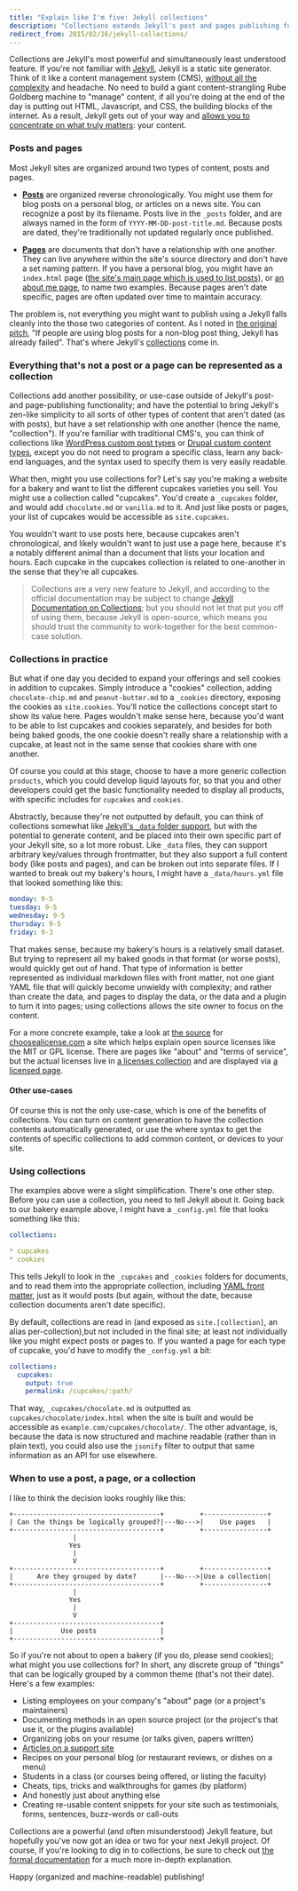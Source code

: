 ```yaml
---
title: "Explain like I'm five: Jekyll collections"
description: "Collections extends Jekyll's post and pages publishing functionality, and brings Jekyll's zen-like simplicity to all sorts of other types of content that aren't dated, but have a relationship with one another."
redirect_from: 2015/02/16/jekyll-collections/
---
```


Collections are Jekyll's most powerful and simultaneously least understood feature. If you're not familiar with [Jekyll](http://jekyllrb.com/), Jekyll is a static site generator. Think of it like a content management system (CMS), [without all the complexity](http://developmentseed.org/blog/2012/07/27/build-cms-free-websites/) and headache. No need to build a giant content-strangling Rube Goldberg machine to "manage" content, if all you're doing at the end of the day is putting out HTML, Javascript, and CSS, the building blocks of the internet. As a result, Jekyll gets out of your way and [allows you to concentrate on what truly matters](http://ben.balter.com/2012/10/01/welcome-to-the-post-cms-world/): your content.

### Posts and pages

Most Jekyll sites are organized around two types of content, posts and pages.

* **[Posts](http://jekyllrb.com/docs/posts/)** are organized reverse chronologically. You might use them for blog posts on a personal blog, or articles on a news site. You can recognize a post by its filename. Posts live in the `_posts` folder, and are always named in the form of `YYYY-MM-DD-post-title.md`. Because posts are dated, they're traditionally not updated regularly once published.

* **[Pages](http://jekyllrb.com/docs/pages/)** are documents that don't have a relationship with one another. They can live anywhere within the site's source directory and don't have a set naming pattern. If you have a personal blog, you might have an `index.html` page ([the site's main page which is used to list posts](http://ben.balter.com/)), or [an about me page](http://ben.balter.com/about/), to name two examples. Because pages aren't date specific, pages are often updated over time to maintain accuracy.

The problem is, not everything you might want to publish using a Jekyll falls cleanly into the those two categories of content. As I noted in [the original pitch](https://github.com/jekyll/jekyll/issues/1941), "If people are using blog posts for a non-blog post thing, Jekyll has already failed". That's where Jekyll's [collections](http://jekyllrb.com/docs/collections/) come in.

### Everything that's not a post or a page can be represented as a collection

Collections add another possibility, or use-case outside of Jekyll's post- and page-publishing functionality; and have the potential to bring Jekyll's zen-like simplicity to all sorts of other types of content that aren't dated (as with posts), but have a set relationship with one another (hence the name, "collection"). If you're familiar with traditional CMS's, you can think of collections like [WordPress custom post types](http://codex.wordpress.org/Post_Types) or [Drupal custom content types](https://www.drupal.org/node/306792), except you do not need to program a specific class, learn any back-end languages, and the syntax used to specify them is very easily readable.

What then, might you use collections for? Let's say you're making a website for a bakery and want to list the different cupcakes varieties you sell. You might use a collection called "cupcakes". You'd create a `_cupcakes` folder, and would add `chocolate.md` or `vanilla.md` to it. And just like posts or pages, your list of cupcakes would be accessible as `site.cupcakes`.

You wouldn't want to use posts here, because cupcakes aren't chronological, and likely wouldn't want to just use a page here, because it's a notably different animal than a document that lists your location and hours. Each cupcake in the cupcakes collection is related to one-another in the sense that they're all cupcakes.

> Collections are a very new feature to Jekyll, and according to the official documentation may be subject to change [Jekyll Documentation on Collections](http://jekyllrb.com/docs/collections/); but you should not let that put you off of using them, because Jekyll is open-source, which means you should trust the community to work-together for the best common-case solution.

### Collections in practice

But what if one day you decided to expand your offerings and sell cookies in addition to cupcakes. Simply introduce a "cookies" collection, adding `chocolate-chip.md` and `peanut-butter.md` to a `_cookies` directory, exposing the cookies as `site.cookies`. You'll notice the collections concept start to show its value here. Pages wouldn't make sense here, because you'd want to be able to list cupcakes and cookies separately, and besides for both being baked goods, the one cookie doesn't really share a relationship with a cupcake, at least not in the same sense that cookies share with one another.

Of course you could at this stage, choose to have a more generic collection `products`, which you could develop liquid layouts for, so that you and other developers could get the basic functionality needed to display all products, with specific includes for `cupcakes` and `cookies`.

Abstractly, because they're not outputted by default, you can think of collections somewhat like [Jekyll's `_data` folder support](http://jekyllrb.com/docs/datafiles/), but with the potential to generate content, and be placed into their own specific part of your Jekyll site, so a lot more robust. Like `_data` files, they can support arbitrary key/values through frontmatter, but they also support a full content body (like posts and pages), and can be broken out into separate files. If I wanted to break out my bakery's hours, I might have a `_data/hours.yml` file that looked something like this:

```yaml
monday: 9-5
tuesday: 9-5
wednesday: 9-5
thursday: 9-5
friday: 9-3
```

That makes sense, because my bakery's hours is a relatively small dataset. But trying to represent all my baked goods in that format (or worse posts), would quickly get out of hand. That type of information is better represented as individual markdown files with front matter, not one giant YAML file that will quickly become unwieldy with complexity; and rather than create the data, and pages to display the data, or the data and a plugin to turn it into pages; using collections allows the site owner to focus on the content.

For a more concrete example, take a look at [the source](https://github.com/github/choosealicense.com) for [choosealicense.com](http://choosealicense.com) a site which helps explain open source licenses like the MIT or GPL license. There are pages like "about" and "terms of service", but the actual licenses live in [a licenses collection](https://github.com/github/choosealicense.com/tree/gh-pages/_licenses) and are displayed via [a licensed page](https://github.com/github/choosealicense.com/blob/gh-pages/licenses.html). 

#### Other use-cases

Of course this is not the only use-case, which is one of the benefits of collections. You can turn on content generation to have the collection contents automatically generated, or use the where syntax to get the contents of specific collections to add common content, or devices to your site.

### Using collections

The examples above were a slight simplification. There's one other step. Before you can use a collection, you need to tell Jekyll about it. Going back to our bakery example above, I might have a `_config.yml` file that looks something like this:

```yaml
collections:

* cupcakes
* cookies
  ```

This tells Jekyll to look in the `_cupcakes` and `_cookies` folders for documents, and to read them into the appropriate collection, including [YAML front matter](http://jekyllrb.com/docs/frontmatter/), just as it would posts (but again, without the date, because collection documents aren't date specific).

By default, collections are read in (and exposed as `site.[collection]`, an alias per-collection),but not included in the final site; at least not individually like you might expect posts or pages to. If you wanted a page for each type of cupcake, you'd have to modify the `_config.yml` a bit:

```yaml
collections:
  cupcakes:
    output: true
    permalink: /cupcakes/:path/
```

That way, `_cupcakes/chocolate.md` is outputted as `cupcakes/chocolate/index.html` when the site is built and would be accessible as `example.com/cupcakes/chocolate/`. The other advantage, is, because the data is now structured and machine readable (rather than in plain text), you could also use the `jsonify` filter to output that same information as an API for use elsewhere.

### When to use a post, a page, or a collection

I like to think the decision looks roughly like this:

    +-------------------------------------+         +----------------+
    | Can the things be logically grouped?|---No--->|    Use pages   |
    +-------------------------------------+         +----------------+
                    |
                   Yes
                    |
                    V
    +-------------------------------------+         +----------------+
    |      Are they grouped by date?      |---No--->|Use a collection|
    +-------------------------------------+         +----------------+
                    |
                   Yes
                    |
                    V
    +-------------------------------------+
    |            Use posts                |
    +-------------------------------------+

So if you're not about to open a bakery (if you do, please send cookies); what might you use collections for? In short, any discrete group of "things" that can be logically grouped by a common theme (that's not their date). Here's a few examples:

* Listing employees on your company's "about" page (or a project's maintainers)
* Documenting methods in an open source project (or the project's that use it, or the plugins available)
* Organizing jobs on your resume (or talks given, papers written)
* [Articles on a support site](https://github.com/blog/1939-how-github-uses-github-to-document-github)
* Recipes on your personal blog (or restaurant reviews, or dishes on a menu)
* Students in a class (or courses being offered, or listing the faculty)
* Cheats, tips, tricks and walkthroughs for games (by platform)
* And honestly just about anything else
* Creating re-usable content snippets for your site such as testimonials, forms, sentences, buzz-words or call-outs

Collections are a powerful (and often misunderstood) Jekyll feature, but hopefully you've now got an idea or two for your next Jekyll project. Of course, if you're looking to dig in to collections, be sure to check out [the formal documentation](http://jekyllrb.com/docs/collections/) for a much more in-depth explanation.

Happy (organized and machine-readable) publishing!
